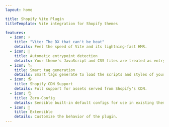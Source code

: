 ```yaml
---
layout: home

title: Shopify Vite Plugin
titleTemplate: Vite integration for Shopify themes

features:
  - icon: ⚡️
    title: "Vite: The DX that can't be beat"
    details: Feel the speed of Vite and its lightning-fast HMR.
  - icon: 🤖
    title: Automatic entrypoint detection
    details: Your theme's JavaScript and CSS files are treated as entrypoints for Vite.
  - icon: 🏷
    title: Smart tag generation
    details: Smart tags generate to load the scripts and styles of your theme.
  - icon: 🌎
    title: Shopify CDN Support
    details: Full support for assets served from Shopify's CDN.
  - icon: 👌
    title: Zero-Config
    details: Sensible built-in default configs for use in existing themes.
  - icon: 🔩
    title: Extensible
    details: Customize the behavior of the plugin.
---
```

